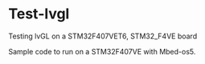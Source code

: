 # Test-lvgl
Testing lvGL on a STM32F407VET6, STM32_F4VE board

Sample code to run on a STM32F407VE with Mbed-os5.
